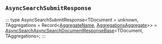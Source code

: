 ## `AsyncSearchSubmitResponse`
:::
type AsyncSearchSubmitResponse<TDocument = unknown, TAggregations = Record<[AggregateName](./AggregateName.md), [AggregationsAggregate](./AggregationsAggregate.md)>> = [AsyncSearchAsyncSearchDocumentResponseBase](./AsyncSearchAsyncSearchDocumentResponseBase.md)<TDocument, TAggregations>;
:::
